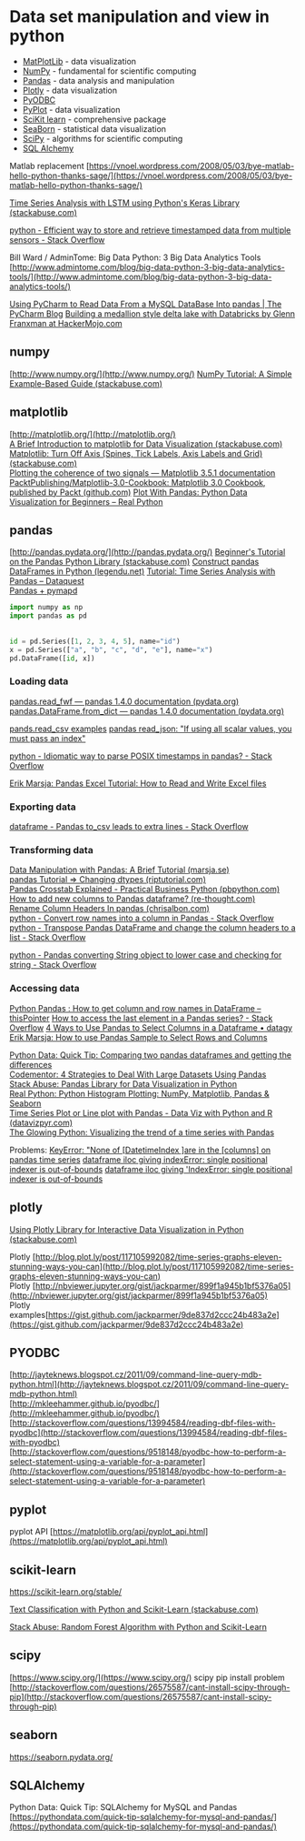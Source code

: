 
# Data set manipulation and view in python

- [MatPlotLib](#matplotlib.md) - data visualization
- [NumPy](#numpy.md) - fundamental for scientific computing
- [Pandas](#pandas.md) - data analysis and manipulation
- [Plotly](#plotly.md) - data visualization
- [PyODBC](#PYODBC.md)
- [PyPlot](#pyplot.md) - data visualization
- [SciKit learn](#scikit-learn.md) - comprehensive package
- [SeaBorn](#seaborn.md) - statistical data visualization
- [SciPy](#scipy.md) - algorithms for scientific computing
- [SQL Alchemy](#SQLAlchemy.md)


Matlab replacement [https://vnoel.wordpress.com/2008/05/03/bye-matlab-hello-python-thanks-sage/](https://vnoel.wordpress.com/2008/05/03/bye-matlab-hello-python-thanks-sage/)

[Time Series Analysis with LSTM using Python's Keras Library (stackabuse.com)](https://stackabuse.com/time-series-analysis-with-lstm-using-pythons-keras-library/)  

[python - Efficient way to store and retrieve timestamped data from multiple sensors - Stack Overflow](https://stackoverflow.com/questions/57602831/efficient-way-to-store-and-retrieve-timestamped-data-from-multiple-sensors)  

Bill Ward / AdminTome: Big Data Python: 3 Big Data Analytics Tools [http://www.admintome.com/blog/big-data-python-3-big-data-analytics-tools/](http://www.admintome.com/blog/big-data-python-3-big-data-analytics-tools/)

[Using PyCharm to Read Data From a MySQL DataBase Into pandas | The PyCharm Blog](https://blog.jetbrains.com/pycharm/2023/02/using-pycharm-to-read-data-from-a-mysql-database-into-pandas/)
[Building a medallion style delta lake with Databricks by Glenn Franxman at HackerMojo.com](http://hackermojo.com/mt-static/archives/2023/02/databricks-medallion-deltalake.html)


## numpy

[http://www.numpy.org/](http://www.numpy.org/)
[NumPy Tutorial: A Simple Example-Based Guide (stackabuse.com)](https://stackabuse.com/numpy-tutorial-a-simple-example-based-guide/)

## matplotlib

  
[http://matplotlib.org/](http://matplotlib.org/)  
[A Brief Introduction to matplotlib for Data Visualization (stackabuse.com)](https://stackabuse.com/a-brief-introduction-to-matplotlib-for-data-visualization/)  
[Matplotlib: Turn Off Axis (Spines, Tick Labels, Axis Labels and Grid) (stackabuse.com)](https://stackabuse.com/matplotlib-turn-off-axis-spines-ticklabels-axislabels-grid/)  
[Plotting the coherence of two signals — Matplotlib 3.5.1 documentation](https://matplotlib.org/stable/gallery/lines_bars_and_markers/cohere.html)  
[PacktPublishing/Matplotlib-3.0-Cookbook: Matplotlib 3.0 Cookbook, published by Packt (github.com)](https://github.com/PacktPublishing/Matplotlib-3.0-Cookbook)
[Plot With Pandas: Python Data Visualization for Beginners – Real Python](https://realpython.com/pandas-plot-python/)

## pandas

[http://pandas.pydata.org/](http://pandas.pydata.org/)
[Beginner's Tutorial on the Pandas Python Library (stackabuse.com)](https://stackabuse.com/beginners-tutorial-on-the-pandas-python-library/)
[Construct pandas DataFrames in Python (legendu.net)](http://www.legendu.net/en/blog/construct-pandas-dataframe-python/)
[Tutorial: Time Series Analysis with Pandas – Dataquest](https://www.dataquest.io/blog/tutorial-time-series-analysis-with-pandas/)  
[Pandas + pymapd](https://randyzwitch.com/omnisci-pymapd-etl/)

```python
import numpy as np  
import pandas as pd  
  
  
id = pd.Series([1, 2, 3, 4, 5], name="id")  
x = pd.Series(["a", "b", "c", "d", "e"], name="x")  
pd.DataFrame([id, x])
```

### Loading data

[pandas.read_fwf — pandas 1.4.0 documentation (pydata.org)](https://pandas.pydata.org/pandas-docs/stable/reference/api/pandas.read_fwf.html)
[pandas.DataFrame.from_dict — pandas 1.4.0 documentation (pydata.org)](https://pandas.pydata.org/pandas-docs/stable/reference/api/pandas.DataFrame.from_dict.html)

[pands.read_csv examples](python_imp-dta-flats#pandas.read_csv.md)
[pandas read_json: "If using all scalar values, you must pass an index"](https://stackoverflow.com/questions/38380795/pandas-read-json-if-using-all-scalar-values-you-must-pass-an-index#38381219)

[python - Idiomatic way to parse POSIX timestamps in pandas? - Stack Overflow](https://stackoverflow.com/questions/12251483/idiomatic-way-to-parse-posix-timestamps-in-pandas)  


[Erik Marsja: Pandas Excel Tutorial: How to Read and Write Excel files](https://www.marsja.se/pandas-excel-tutorial-how-to-read-and-write-excel-files/)  

### Exporting data

[dataframe - Pandas to_csv leads to extra lines - Stack Overflow](https://stackoverflow.com/questions/53033586/pandas-to-csv-leads-to-extra-lines/67484239#67484239)  
  
### Transforming data

[Data Manipulation with Pandas: A Brief Tutorial (marsja.se)](https://www.marsja.se/data-manipulation-pandas-tutorial/)  
[pandas Tutorial => Changing dtypes (riptutorial.com)](https://riptutorial.com/pandas/example/10052/changing-dtypes)  
[Pandas Crosstab Explained - Practical Business Python (pbpython.com)](https://pbpython.com/pandas-crosstab.html)  
[How to add new columns to Pandas dataframe? (re-thought.com)](https://re-thought.com/how-to-add-new-columns-in-a-dataframe-in-pandas/)  
[Rename Column Headers In pandas (chrisalbon.com)](https://chrisalbon.com/code/python/data_wrangling/pandas_rename_column_headers/)  
[python - Convert row names into a column in Pandas - Stack Overflow](https://stackoverflow.com/questions/25457920/convert-row-names-into-a-column-in-pandas)  
[python - Transpose Pandas DataFrame and change the column headers to a list - Stack Overflow](https://stackoverflow.com/questions/47139203/transpose-pandas-dataframe-and-change-the-column-headers-to-a-list)  
  
[python - Pandas converting String object to lower case and checking for string - Stack Overflow](https://stackoverflow.com/questions/22909082/pandas-converting-string-object-to-lower-case-and-checking-for-string#22909357)  
  

### Accessing data

[Python Pandas : How to get column and row names in DataFrame – thisPointer](https://thispointer.com/python-pandas-how-to-get-column-and-row-names-in-dataframe/)
[How to access the last element in a Pandas series? - Stack Overflow](https://stackoverflow.com/questions/56288949/how-to-access-the-last-element-in-a-pandas-series)
[4 Ways to Use Pandas to Select Columns in a Dataframe • datagy](https://datagy.io/pandas-select-columns/)
[Erik Marsja: How to use Pandas Sample to Select Rows and Columns](https://www.marsja.se/pandas-sample-randomly-select-rows/)  

[Python Data: Quick Tip: Comparing two pandas dataframes and getting the differences](https://pythondata.com/quick-tip-comparing-two-pandas-dataframes-and-getting-the-differences/)  
[Codementor: 4 Strategies to Deal With Large Datasets Using Pandas](https://www.codementor.io/guidotournois/4-strategies-to-deal-with-large-datasets-using-pandas-qdw3an95k)  
[Stack Abuse: Pandas Library for Data Visualization in Python](https://stackabuse.com/pandas-library-for-data-visualization-in-python/)  
[Real Python: Python Histogram Plotting: NumPy, Matplotlib, Pandas & Seaborn](https://realpython.com/python-histograms/)  
[Time Series Plot or Line plot with Pandas - Data Viz with Python and R (datavizpyr.com)](https://datavizpyr.com/time-series-plot-or-line-plot-with-pandas/)  
[The Glowing Python: Visualizing the trend of a time series with Pandas](https://glowingpython.blogspot.com/2019/03/visualizing-trend-of-time-series-with.html)  

Problems:
[KeyError: "None of [DatetimeIndex ]are in the [columns] on pandas time series](https://stackoverflow.com/questions/66591266/keyerror-none-of-datetimeindex-are-in-the-columns-on-pandas-time-series)
[dataframe iloc giving indexError: single positional indexer is out-of-bounds](https://stackoverflow.com/questions/58572096/python-iloc-giving-indexerror-single-positional-indexer-is-out-of-bounds-in-sim?noredirect=1&lq=1)
[dataframe iloc giving 'IndexError: single positional indexer is out-of-bounds](https://stackoverflow.com/questions/42739327/iloc-giving-indexerror-single-positional-indexer-is-out-of-bounds)

## plotly

[Using Plotly Library for Interactive Data Visualization in Python (stackabuse.com)](https://stackabuse.com/using-plotly-library-for-interactive-data-visualization-in-python/)  
  
Plotly [http://blog.plot.ly/post/117105992082/time-series-graphs-eleven-stunning-ways-you-can](http://blog.plot.ly/post/117105992082/time-series-graphs-eleven-stunning-ways-you-can)  
Plotly [http://nbviewer.jupyter.org/gist/jackparmer/899f1a945b1bf5376a05](http://nbviewer.jupyter.org/gist/jackparmer/899f1a945b1bf5376a05)  
Plotly examples[https://gist.github.com/jackparmer/9de837d2ccc24b483a2e](https://gist.github.com/jackparmer/9de837d2ccc24b483a2e)

## PYODBC 

[http://jayteknews.blogspot.cz/2011/09/command-line-query-mdb-python.html](http://jayteknews.blogspot.cz/2011/09/command-line-query-mdb-python.html)  
[http://mkleehammer.github.io/pyodbc/](http://mkleehammer.github.io/pyodbc/)  
[http://stackoverflow.com/questions/13994584/reading-dbf-files-with-pyodbc](http://stackoverflow.com/questions/13994584/reading-dbf-files-with-pyodbc)  
[http://stackoverflow.com/questions/9518148/pyodbc-how-to-perform-a-select-statement-using-a-variable-for-a-parameter](http://stackoverflow.com/questions/9518148/pyodbc-how-to-perform-a-select-statement-using-a-variable-for-a-parameter)

## pyplot

pyplot API [https://matplotlib.org/api/pyplot_api.html](https://matplotlib.org/api/pyplot_api.html)

## scikit-learn

https://scikit-learn.org/stable/
  
[Text Classification with Python and Scikit-Learn (stackabuse.com)](https://stackabuse.com/text-classification-with-python-and-scikit-learn/)  

[Stack Abuse: Random Forest Algorithm with Python and Scikit-Learn](http://stackabuse.com/random-forest-algorithm-with-python-and-scikit-learn/)

## scipy

[https://www.scipy.org/](https://www.scipy.org/)
scipy pip install problem [http://stackoverflow.com/questions/26575587/cant-install-scipy-through-pip](http://stackoverflow.com/questions/26575587/cant-install-scipy-through-pip)  

## seaborn

https://seaborn.pydata.org/

## SQLAlchemy

Python Data: Quick Tip: SQLAlchemy for MySQL and Pandas [https://pythondata.com/quick-tip-sqlalchemy-for-mysql-and-pandas/](https://pythondata.com/quick-tip-sqlalchemy-for-mysql-and-pandas/)

